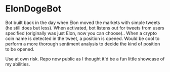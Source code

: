 # ElonDogeBot

Bot built back in the day when Elon moved the markets with simple tweets (he still does but less).
When activated, bot listens out for tweets from users specified (originally was just Elon, now you can choose)..
When a crypto coin name is detected in the tweet, a position is opened.
Would be cool to perform a more thorough sentiment analysis to decide the kind of position to be opened.


Use at own risk.
Repo now public as I thought it'd be a fun little showcase of my abilities.


